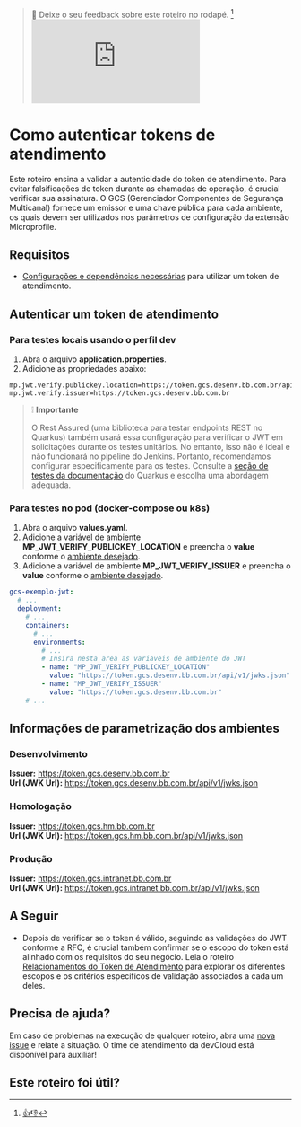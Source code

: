 > :speech_balloon: Deixe o seu feedback sobre este roteiro no rodapé. [^1] 
![](https://eni.bb.com.br/eni1/matomo.php?idsite=469&amp;rec=1&amp;url=https://fontes.intranet.bb.com.br/dev/publico/roteiros/-/blob/master/iib/Como_autenticar_token_atendimento.md&amp;action_name=iib/Como_autenticar_token_atendimento)

# Como autenticar tokens de atendimento

Este roteiro ensina a validar a autenticidade do token de atendimento. Para evitar falsificações de token durante as chamadas de operação, é crucial verificar sua assinatura. O GCS (Gerenciador Componentes de Segurança Multicanal) fornece um emissor e uma chave pública para cada ambiente, os quais devem ser utilizados nos parâmetros de configuração da extensão Microprofile.

## Requisitos
* [Configurações e dependências necessárias](https://fontes.intranet.bb.com.br/gcs/publico/docs/autenticacao/-/blob/master/roteiroTokenAtendimento.md#pr%C3%A9-requisitos-na-aplica%C3%A7%C3%A3o-arq3) para utilizar um token de atendimento.

## Autenticar um token de atendimento

### Para testes locais usando o perfil dev
1. Abra o arquivo **application.properties**.
2. Adicione as propriedades abaixo: 

```
mp.jwt.verify.publickey.location=https://token.gcs.desenv.bb.com.br/api/v1/jwks.json
mp.jwt.verify.issuer=https://token.gcs.desenv.bb.com.br
```

> :grey_exclamation: **Importante** 
> 
> O Rest Assured (uma biblioteca para testar endpoints REST no Quarkus) também usará essa configuração para verificar o JWT em solicitações durante os testes unitários. No entanto, isso não é ideal e não funcionará no pipeline do Jenkins. Portanto, recomendamos configurar especificamente para os testes. Consulte a [seção de testes da documentação](https://quarkus.io/guides/security-jwt#integration-testing) do Quarkus e escolha uma abordagem adequada. 

### Para testes no pod (docker-compose ou k8s)
1. Abra o arquivo **values.yaml**. 
2. Adicione a variável de ambiente **MP_JWT_VERIFY_PUBLICKEY_LOCATION** e preencha o **value** conforme o [ambiente desejado](https://fontes.intranet.bb.com.br/dev/publico/roteiros/-/blob/master/iib/Como_autenticar_token_atendimento.md#informa%C3%A7%C3%B5es-de-parametriza%C3%A7%C3%A3o-dos-ambientes). 
3. Adicione a variável de ambiente **MP_JWT_VERIFY_ISSUER** e preencha o **value** conforme o [ambiente desejado](https://fontes.intranet.bb.com.br/dev/publico/roteiros/-/blob/master/iib/Como_autenticar_token_atendimento.md#informa%C3%A7%C3%B5es-de-parametriza%C3%A7%C3%A3o-dos-ambientes).

```yml
gcs-exemplo-jwt:
  # ...
  deployment:
    # ... 
    containers:
      # ...
      environments:
        # ...
        # Insira nesta area as variaveis de ambiente do JWT
        - name: "MP_JWT_VERIFY_PUBLICKEY_LOCATION"
          value: "https://token.gcs.desenv.bb.com.br/api/v1/jwks.json"
        - name: "MP_JWT_VERIFY_ISSUER"
          value: "https://token.gcs.desenv.bb.com.br"
    # ...
```

## Informações de parametrização dos ambientes

### Desenvolvimento 

**Issuer:** https://token.gcs.desenv.bb.com.br <br>
**Url (JWK Url):** https://token.gcs.desenv.bb.com.br/api/v1/jwks.json

### Homologação

**Issuer:** https://token.gcs.hm.bb.com.br <br>
**Url (JWK Url):** https://token.gcs.hm.bb.com.br/api/v1/jwks.json

### Produção

**Issuer:** https://token.gcs.intranet.bb.com.br <br>
**Url (JWK Url):** https://token.gcs.intranet.bb.com.br/api/v1/jwks.json

## A Seguir
* Depois de verificar se o token é válido, seguindo as validações do JWT conforme a RFC, é crucial também confirmar se o escopo do token está alinhado com os requisitos do seu negócio. Leia o roteiro [Relacionamentos do Token de Atendimento](https://fontes.intranet.bb.com.br/gcs/publico/docs/autenticacao/-/blob/master/tokenAtendimento/RelacionamentosTokenAtendimento.md) para explorar os diferentes escopos e os critérios específicos de validação associados a cada um deles.

## Precisa de ajuda?
Em caso de problemas na execução de qualquer roteiro, abra uma [nova issue](https://fontes.intranet.bb.com.br/dev/publico/atendimento/-/issues) e relate a situação. O time de atendimento da devCloud está disponível para auxiliar!  

## Este roteiro foi útil?
[^1]: [👍👎](http://feedback.dev.intranet.bb.com.br/?origem=roteiros&url_origem=fontes.intranet.bb.com.br/dev/publico/roteiros/-/blob/master/iib/Como_autenticar_token_atendimento_curio.md&internalidade=iib/Como_autenticar_token_atendimento_curio)
